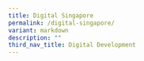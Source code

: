 ```yaml
---
title: Digital Singapore
permalink: /digital-singapore/
variant: markdown
description: ""
third_nav_title: Digital Development
---
```

